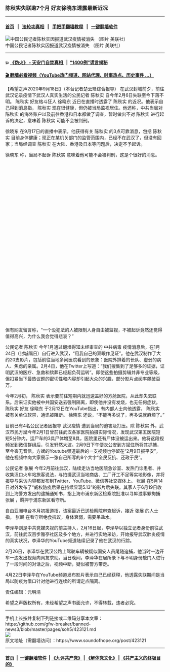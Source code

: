 ### 陈秋实失联逾7个月 好友徐晓东透露最新近况
------------------------

#### [首页](https://github.com/gfw-breaker/banned-news3/blob/master/README.md) &nbsp;&nbsp;|&nbsp;&nbsp; [法轮功真相](https://github.com/begood0513/basic/blob/master/README.md)  &nbsp;&nbsp;|&nbsp;&nbsp; [手把手翻墙教程](https://github.com/gfw-breaker/guides/wiki)  &nbsp;&nbsp;|&nbsp;&nbsp; [一键翻墙软件](https://github.com/gfw-breaker/nogfw/blob/master/README.md)  



<div><img alt="中国公民记者陈秋实因报道武汉疫情被消失 （图片 美联社）" src="https://img.soundofhope.org/2020-05/1588518596399.jpg"/>
<br/><figcaption class="caption">
 中国公民记者陈秋实因报道武汉疫情被消失 （图片 美联社）
</figcaption></div><hr/>

#### 💥 [《伪火》 - 天安门自焚真相 ](http://158.247.195.190:10000/videos/blog/weihuo.html)&nbsp; |&nbsp; [“1400例”谎言揭秘  ](http://158.247.195.190:10000/videos/blog/jiexi1400.html)

#### [ 🎬  翻墙必看视频（YouTube热门频道、网站代理、时事热点、历史事件 ...）](https://github.com/gfw-breaker/links/blob/master/banned.md)

<div><div class="Content__Wrapper sc-1bvya0-0 grZQxZ">
 <p class="meta-top">
  <span class="meta">
   【希望之声2020年9月18日】（本台记者楚云珒综合报导）
  </span>
  在武汉封城前夕，前往武汉记录疫情下武汉人真实生活的公民记者
  <ok href="/term/3590">
   陈秋实
  </ok>
  自今年2月6日失联至今下落不明。
  <ok href="/term/3590">
   陈秋实
  </ok>
  好友格斗狂人
  <ok href="/term/145932">
   徐晓东
  </ok>
  近日在直播时透露了
  <ok href="/term/3590">
   陈秋实
  </ok>
  的近况。他表示自己得到消息指，
  <ok href="/term/3590">
   陈秋实
  </ok>
  现在很健康，但仍被当局监视居住。他还称，中共当局对
  <ok href="/term/3590">
   陈秋实
  </ok>
  的海外账户以及前往香港和日本都做了调查，暂时做出不对
  <ok href="/term/3590">
   陈秋实
  </ok>
  进行起诉的决定，意味着
  <ok href="/term/3590">
   陈秋实
  </ok>
  可能不会被判刑。
 </p>
 <p>
  <ok href="/term/145932">
   徐晓东
  </ok>
  在9月17日的直播中表示，他获得有关
  <ok href="/term/3590">
   陈秋实
  </ok>
  的3点可靠消息，包括
  <ok href="/term/3590">
   陈秋实
  </ok>
  目前身体健康；现正在某机关部门的监管范围内，已经不在武汉了，但没有回家；当局经调查
  <ok href="/term/3590">
   陈秋实
  </ok>
  在大陆、香港及日本等问题后，决定不予起诉。
 </p>
 <p>
  <ok href="/term/145932">
   徐晓东
  </ok>
  称，当局不起诉
  <ok href="/term/3590">
   陈秋实
  </ok>
  意味着他可能不会被判刑，这是个很好的消息。
 </p>
 <div class="soh-embed">
  <div class="soh-embed-inner">
   <div class="iframely-embed" style="max-width: 550px;">
    <div class="iframely-responsive" style="padding-bottom: 100%;">
    </div>
   </div>
  </div>
 </div>
 <p>
  但有网友留言称，“一个没犯法的人被限制人身自由被监视，不被起诉竟然还觉得值得高兴，为什么我会觉得悲哀？”
 </p>
 <div class="AD_Embed__Wrap-sc-1xslmin-0 igMuqX module desktop">
  <div>
  </div>
 </div>
 <p>
  公民记者
  <ok href="/term/3590">
   陈秋实
  </ok>
  今年1月通过翻墙得知未经审查的
  <ok href="/term/248971">
   中共病毒
  </ok>
  疫情消息后，在1月24日（封城隔日）自行进入武汉，“用我自己的双眼作见证”。他在武汉制作了大约20支影片，包括前往当地多间医院看到的景象：医院外排着的长队、虚弱的病人、焦虑的亲属。2月4日，他在Twitter上写道：“我们搜集到了足够多的证据，证明武汉的医疗、急救和殡葬已经超负荷运转”。即使这些拍摄剪辑并非专业等级，但扣紧当下最热议题的密切性和内容却引起大众的兴趣，部分影片点阅率飙破百万。
 </p>
 <p>
  今年2月初，
  <ok href="/term/3590">
   陈秋实
  </ok>
  表示要前往短期内就迅速盖好的方舱医院，从此却失去联系。后来证实他被中共国安送去强制隔离，即使他并没有发烧，也无任何症状。
  <ok href="/term/3590">
   陈秋实
  </ok>
  好友
  <ok href="/term/145932">
   徐晓东
  </ok>
  于2月12日在YouTube指出，有内部人士向他透露，
  <ok href="/term/3590">
   陈秋实
  </ok>
  被有关单位软禁，通讯被阻断。
  <ok href="/term/145932">
   徐晓东
  </ok>
  还说，“不能再多说了，再多说就麻烦了。”
 </p>
 <p>
  目前已有4名公民记者因报导
  <ok href="/term/213094">
   武汉疫情
  </ok>
  遭到当局的迫害及打压。除
  <ok href="/term/3590">
   陈秋实
  </ok>
  外，武汉市民方斌今年2月1日曾前往武汉各家医院拍摄实际情况，发现武汉第五医院短短5分钟内，运尸车的3具尸体增至8具，医院里还有尸体没被运出来。他将这段视频发到微信群组后，引发轩然大波。2月9日下午便衣公安到方斌住所将其抓捕，至今杳无音信。方斌的Youtube频道最后的一支视频也停留在“2月9日报平安”，他在视频中向大家展示一张自己所写的8个大字“全民反抗、还政于民”。
 </p>
 <p>
  公民记者
  <ok href="/term/196223">
   张展
  </ok>
  今年2月前往武汉，陆续走访当地医院急诊室、发热门诊患者、并收集汉口火车站旅客说法，与拍摄武汉当地商店、工厂开工不足等实地影像，并将报导与采访内容都发布到Twitter、YouTube、微信等社交媒体上。
  <ok href="/term/196223">
   张展
  </ok>
  在5月14日对外发布了“威权防疫后果在持续显现5.13”的影片后失联。其家人于6月19日收到上海警方发出的逮捕通知书，指上海市浦东新区检察院批准以寻衅滋事罪拘捕
  <ok href="/term/196223">
   张展
  </ok>
  ，羁押于浦东新区看守所。
 </p>
 <p>
  自由亚洲电台本月初报道指，该案最近已送检察院审查起诉，接近
  <ok href="/term/196223">
   张展
  </ok>
  的人士指，
  <ok href="/term/196223">
   张展
  </ok>
  在看守所绝食抗议，身体衰弱，需要吊盐水。
 </p>
 <p>
  李泽华则是中共党媒央视的前主持人，2月16日起，李泽华以独立记者身份前往武汉，前往武汉百步雅亭社区及多个地方，并进行实地采访，开始报导武汉肺炎疫情的真实状况，李泽华的YouTube频道陆续记录了他在武汉的行踪。
 </p>
 <p>
  2月26日，李泽华在武汉公路上驾驶车辆被疑似国安人员尾随追捕，他当时一边开车一边发出视频向网友求助。当日晚间，李泽华在居所录下与不明身份敲门人进行了一段时间的对话之后，视频中断，疑似被警方带走。
 </p>
 <p>
  4月22日李泽华在YouTube频道发布影片表示自己已经获释，他透露失联期间是当局以防疫为借口针对他进行连续的所谓定点隔离。
 </p>
 <p class="meta-btm">
  责任编辑：元明清
 </p>
 <p class="meta-btm">
  希望之声版权所有，未经希望之声书面允许，不得转载，违者必究。
 </p>
</div>
</div>
<hr/>
手机上长按并复制下列链接或二维码分享本文章：<br/>
https://github.com/gfw-breaker/banned-news3/blob/master/pages/soh5/423121.md <br/>
<a href='https://github.com/gfw-breaker/banned-news3/blob/master/pages/soh5/423121.md'><img src='https://github.com/gfw-breaker/banned-news3/blob/master/pages/soh5/423121.md.png'/></a> <br/>
原文地址（需翻墙访问）：https://www.soundofhope.org/post/423121


------------------------
#### [首页](https://github.com/gfw-breaker/banned-news3/blob/master/README.md) &nbsp;|&nbsp; [一键翻墙软件](https://github.com/gfw-breaker/nogfw/blob/master/README.md) &nbsp;| [《九评共产党》](https://github.com/gfw-breaker/9ping.md/blob/master/README.md#九评之一评共产党是什么) | [《解体党文化》](https://github.com/gfw-breaker/jtdwh.md/blob/master/README.md) | [《共产主义的终极目的》](https://github.com/gfw-breaker/gczydzjmd.md/blob/master/README.md)


<img src='http://gfw-breaker.win/banned-news3/pages/soh5/423121.md' width='0px' height='0px'/>